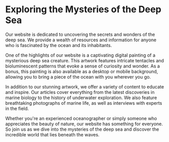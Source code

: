 <!--font:Montserrat-->

# Exploring the Mysteries of the Deep Sea

Our website is dedicated to uncovering the secrets and wonders of the deep sea. We provide a wealth of resources and information for anyone who is fascinated by the ocean and its inhabitants.

One of the highlights of our website is a captivating digital painting of a mysterious deep sea creature. This artwork features intricate tentacles and bioluminescent patterns that evoke a sense of curiosity and wonder. As a bonus, this painting is also available as a desktop or mobile background, allowing you to bring a piece of the ocean with you wherever you go.

In addition to our stunning artwork, we offer a variety of content to educate and inspire. Our articles cover everything from the latest discoveries in marine biology to the history of underwater exploration. We also feature breathtaking photographs of marine life, as well as interviews with experts in the field.

Whether you're an experienced oceanographer or simply someone who appreciates the beauty of nature, our website has something for everyone. So join us as we dive into the mysteries of the deep sea and discover the incredible world that lies beneath the waves.

<!--

Write me markdown content of website with wallpaper:

"A digital painting of a deep sea creature, with tentacles and bioluminescent patterns evoking a sense of mystery and exploration."

The header of the page should not be copy of the text but rather a real content of the website which is using this wallpaper.


---


# Deep Sea Creatures Wallpaper

Add a touch of mystery and exploration to your desktop with our stunning digital painting of a deep sea creature. With its intricate tentacles and bioluminescent patterns, this wallpaper is sure to inspire awe and curiosity.

Whether you're an ocean enthusiast or simply appreciate the beauty of nature, this wallpaper is perfect for adding a unique and captivating element to your computer screen. Download it today and immerse yourself in the fascinating world of deep sea creatures.


---


Heading should not include word "wallpaper". The website should not be about the wallpaper itself, wallpaper is just a related background, rewrite whole content.


---


# Discover the Mysteries of the Deep Sea

Our website invites you to explore the wonders of the deep sea with a captivating digital painting of a mysterious creature. With its intricate tentacles and bioluminescent patterns, this artwork evokes a sense of curiosity and awe, inviting you to dive into the depths of the ocean.

Whether you're an avid marine biologist or simply fascinated by the mysteries of the underwater world, our website provides a wealth of information and resources to satisfy your curiosity. From articles on the latest discoveries in oceanography to breathtaking photographs of marine life, we offer a variety of content to educate and inspire.

And as a bonus, our stunning deep sea creature painting is available as a background for your desktop or mobile device, allowing you to carry a piece of the ocean with you wherever you go. So come on in and discover the secrets of the deep sea with us!


---


Heading is too long, rewrite whole content.


---


# Discover the Wonders of the Deep Sea

Our website is dedicated to exploring the mysteries and wonders of the deep sea. We offer a wealth of resources and information for anyone who is fascinated by the ocean and its inhabitants.

One of the highlights of our website is a stunning digital painting of a mysterious deep sea creature. This artwork features intricate tentacles and bioluminescent patterns that evoke a sense of curiosity and wonder. As a bonus, this painting is also available as a desktop or mobile background, allowing you to carry a piece of the ocean with you wherever you go.

In addition to our beautiful artwork, we offer a variety of content to educate and inspire. Our articles cover everything from the latest discoveries in marine biology to the history of underwater exploration. We also feature breathtaking photographs of marine life, as well as interviews with experts in the field.

Whether you're a seasoned oceanographer or simply someone who appreciates the beauty of nature, our website has something for everyone. So come on in and discover the wonders of the deep sea with us!


---


Heading is too long, rewrite whole content.


---


# Exploring the Mysteries of the Deep Sea

Our website is dedicated to uncovering the secrets and wonders of the deep sea. We provide a wealth of resources and information for anyone who is fascinated by the ocean and its inhabitants.

One of the highlights of our website is a captivating digital painting of a mysterious deep sea creature. This artwork features intricate tentacles and bioluminescent patterns that evoke a sense of curiosity and wonder. As a bonus, this painting is also available as a desktop or mobile background, allowing you to bring a piece of the ocean with you wherever you go.

In addition to our stunning artwork, we offer a variety of content to educate and inspire. Our articles cover everything from the latest discoveries in marine biology to the history of underwater exploration. We also feature breathtaking photographs of marine life, as well as interviews with experts in the field.

Whether you're an experienced oceanographer or simply someone who appreciates the beauty of nature, our website has something for everyone. So join us as we dive into the mysteries of the deep sea and discover the incredible world that lies beneath the waves.


---


Write me a Google font which is best fitting for the website.

Pick from the list:
- Lato
- IBM Plex Sans
- Open Sans
- Orbitron
- Futura
- Barlow Condensed
- Poppins
- Raleway
- Playfair Display
- Montserrat
- Roboto
- Inter
- Exo 2
- Lobster
- Great Vibes
- Alegreya
- Dancing Script


Write just the font name nothing else.


---


I recommend using "Montserrat" for the website.

-->
